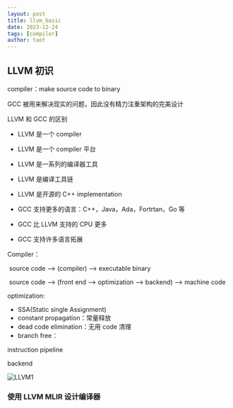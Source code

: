 ```yaml
---
layout: post
title: llvm_basic
date: 2023-12-24
tags: [compiler]
author: taot
---
```


## LLVM 初识

compiler：make source code to binary

GCC 被用来解决现实的问题，因此没有精力注重架构的完美设计

LLVM 和 GCC 的区别

*   LLVM 是一个 compiler
*   LLVM 是一个 compiler 平台
*   LLVM 是一系列的编译器工具
*   LLVM 是编译工具链
*   LLVM 是开源的 C++ implementation

*   GCC 支持更多的语言：C++，Java，Ada，Fortrtan，Go 等
*   GCC 比 LLVM 支持的 CPU 更多
*   GCC 支持许多语言拓展

Compiler：

​	source code --> (compiler) --> executable binary

​	source code --> (front end --> optimization --> backend) --> machine code

optimization:

*   SSA(Static single Assignment)
*   constant propagation：常量释放
*   dead code elimination：无用 code 清理
*   branch free：

instruction pipeline

backend

![LLVM1](https://image-hosting-taot.oss-cn-shanghai.aliyuncs.com/markdown-image202305171547408.png)



### 使用 LLVM MLIR 设计编译器

